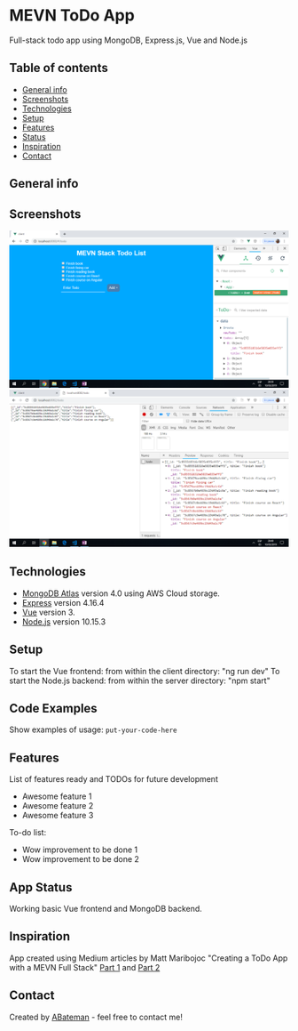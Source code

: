 # MEVN ToDo App

Full-stack todo app using MongoDB, Express.js, Vue and Node.js

## Table of contents

* [General info](#general-info)
* [Screenshots](#screenshots)
* [Technologies](#technologies)
* [Setup](#setup)
* [Features](#features)
* [Status](#status)
* [Inspiration](#inspiration)
* [Contact](#contact)

## General info

## Screenshots

![Vue frontend todo list with Vue devtool showing todo array object](./img/vueFrontend.png)
![Node.js server todo list with Chrome devtool showing todo array object](./img/nodeBackend.png)

## Technologies

* [MongoDB Atlas](https://www.mongodb.com/) version 4.0 using AWS Cloud storage.
* [Express](https://www.npmjs.com/package/express) version 4.16.4
* [Vue](https://vuejs.org/) version 3.
* [Node.js](https://nodejs.org/en/) version 10.15.3

## Setup

To start the Vue frontend: from within the client directory: "ng run dev"
To start the Node.js backend: from within the server directory: "npm start"

## Code Examples

Show examples of usage:
`put-your-code-here`

## Features

List of features ready and TODOs for future development

* Awesome feature 1
* Awesome feature 2
* Awesome feature 3

To-do list:

* Wow improvement to be done 1
* Wow improvement to be done 2

## App Status

Working basic Vue frontend and MongoDB backend.

## Inspiration

App created using Medium articles by Matt Maribojoc "Creating a ToDo App with a MEVN Full Stack" [Part 1](https://medium.com/@mattmaribojoc/creating-a-todo-app-with-a-mevn-full-stack-part-1-da0f4df7e15) and [Part 2](https://medium.com/@mattmaribojoc/creating-a-todo-app-with-a-mevn-full-stack-part-2-8180d944233a)

## Contact

Created by [ABateman](https://www.andrewbateman.org) - feel free to contact me!

